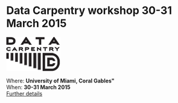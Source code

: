 Data Carpentry workshop 30-31 March 2015
==================
![Data Carpentry logo](https://raw.githubusercontent.com/datacarpentry/logos/master/DC1_logo_small.png "Data Carpentry logo")  

Where: **University of Miami, Coral Gables"**  
When: **30-31 March 2015**  
[Further details](http://fmichonneau.github.io/2015-03-30-umiami)
